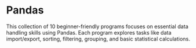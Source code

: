 # Pandas
This collection of 10 beginner-friendly programs focuses on essential data handling skills using Pandas. Each program explores tasks like data import/export, sorting, filtering, grouping, and basic statistical calculations.
